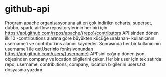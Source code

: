 # github-api
Program apache organizasyonuna ait en çok indirilen
echarts, superset, dubbo, spark, airflow repositorylerinin her biri için
https://api.github.com/repos/apache/{repo}/contributors API'sinden
dönen ilk 10 -contributions alanına göre büyükten küçüğe sıralanan- kullanıcının 
username'i ve contributions alanını kaydeder. Sonrasında her bir kullanıcının 
username'i ile getUserInfo fonksiyonundan 
https://api.github.com/users/{username} API'sini çağırıp dönen json 
objesinden company ve location bilgilerini çeker. Her bir user için
tek satırda repo, username, contributions, company, location 
bilgilerini users.txt dosyasına yazdırır.
